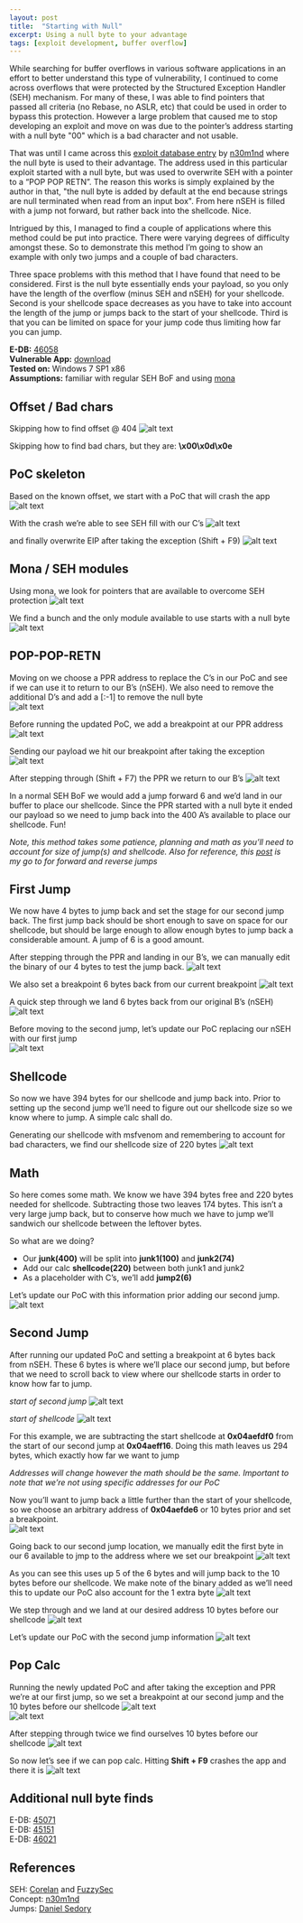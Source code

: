 ```yaml
---
layout: post
title:  "Starting with Null"
excerpt: Using a null byte to your advantage
tags: [exploit development, buffer overflow]
---
```


While searching for buffer overflows in various software applications in an effort to better understand this type of vulnerability, I continued to come across overflows that were protected by the Structured Exception Handler (SEH) mechanism.  For many of these, I was able to find pointers that passed all criteria (no Rebase, no ASLR, etc) that could be used in order to bypass this protection.  However a large problem that caused me to stop developing an exploit and move on was due to the pointer’s address starting with a null byte "00" which is a bad character and not usable.

That was until I came across this [exploit database entry](https://www.exploit-db.com/exploits/40630) by [n30m1nd](https://twitter.com/NeomindMusic) where the null byte is used to their advantage.  The address used in this particular exploit started with a null byte, but was used to overwrite SEH with a pointer to a “POP POP RETN”.  The reason this works is simply explained by the author in that, "the null byte is added by default at the end because strings are null terminated when read from an input box".  From here nSEH is filled with a jump not forward, but rather back into the shellcode.  Nice. 

Intrigued by this, I managed to find a couple of applications where this method could be put into practice. There were varying degrees of difficulty amongst these. So to demonstrate this method I’m going to show an example with only two jumps and a couple of bad characters. 

Three space problems with this method that I have found that need to be considered.  First is the null byte essentially ends your payload, so you only have the length of the overflow (minus SEH and nSEH) for your shellcode.  Second is your shellcode space decreases as you have to take into account the length of the jump or jumps back to the start of your shellcode.  Third is that you can be limited on space for your jump code thus limiting how far you can jump.

**E-DB:** [46058](https://www.exploit-db.com/exploits/46058)<br>
**Vulnerable App:** [download](https://www.exploit-db.com/apps/6875ea0357dab3ea57d8af67cf67ad83-tsmanager_setup_3.1.0.238.exe)<br>
**Tested on:** Windows 7 SP1 x86<br>
**Assumptions:** familiar with regular SEH BoF and using [mona](https://github.com/corelan/mona)

## Offset / Bad chars
Skipping how to find offset @ 404
	![alt text](../images/null/pattern-offset.png)

Skipping how to find bad chars, but they are:
	**\x00\x0d\x0e**

## PoC skeleton
Based on the known offset, we start with a PoC that will crash the app
![alt text](../images/null/poc-crash.png)

With the crash we’re able to see SEH fill with our C’s 
![alt text](../images/null/nseh-seh.png)

and finally overwrite EIP after taking the exception (Shift + F9)
![alt text](../images/null/eip.png)

## Mona / SEH modules
Using mona, we look for pointers that are available to overcome SEH protection
![alt text](../images/null/mona-seh.png)

We find a bunch and the only module available to use starts with a null byte
![alt text](../images/null/mona-modules.png)

## POP-POP-RETN
Moving on we choose a PPR address to replace the C’s in our PoC and see if we can use it to return to our B’s (nSEH). We also need to remove the additional D’s and add a [:-1] to remove the null byte<br>
![alt text](../images/null/poc1.png)

Before running the updated PoC, we add a breakpoint at our PPR address
![alt text](../images/null/poc1-1.png)

Sending our payload we hit our breakpoint after taking the exception 
![alt text](../images/null/poc1-2.png)

After stepping through (Shift + F7) the PPR we return to our B’s
![alt text](../images/null/poc1-3.png)

In a normal SEH BoF we would add a jump forward 6 and we’d land in our buffer to place our shellcode.  Since the PPR started with a null byte it ended our payload so we need to jump back into the 400 A’s available to place our shellcode.  Fun!

*Note, this method takes some patience, planning and math as you’ll need to account for size of jump(s) and shellcode.  Also for reference, this [post](https://thestarman.pcministry.com/asm/2bytejumps.htm) is my go to for forward and reverse jumps*

## First Jump
We now have 4 bytes to jump back and set the stage for our second jump back.  The first jump back should be short enough to save on space for our shellcode, but should be large enough to allow enough bytes to jump back a considerable amount.  A jump of 6 is a good amount.

After stepping through the PPR and landing in our B’s, we can manually edit the binary of our 4 bytes to test the jump back. 
![alt text](../images/null/poc2-1.png)

We also set a breakpoint 6 bytes back from our current breakpoint
![alt text](../images/null/poc2-2.png)

A quick step through we land 6 bytes back from our original B’s (nSEH)
![alt text](../images/null/poc2-3.png)

Before moving to the second jump, let’s update our PoC replacing our nSEH with our first jump<br>
![alt text](../images/null/poc2.png)

## Shellcode
So now we have 394 bytes for our shellcode and jump back into.  Prior to setting up the second jump we’ll need to figure out our shellcode size so we know where to jump. A simple calc shall do.

Generating our shellcode with msfvenom and remembering to account for bad characters, we find our shellcode size of 220 bytes
![alt text](../images/null/calc.png)

## Math
So here comes some math.  We know we have 394 bytes free and 220 bytes needed for shellcode.  Subtracting those two leaves 174 bytes.  This isn’t a very large jump back, but to conserve how much we have to jump we’ll sandwich our shellcode between the leftover bytes.

So what are we doing?<br>
- Our **junk(400)** will be split into **junk1(100)** and **junk2(74)**<br>
- Add our calc **shellcode(220)** between both junk1 and junk2<br>
- As a placeholder with C’s, we’ll add **jump2(6)** <br>

Let’s update our PoC with this information prior adding our second jump. 
![alt text](../images/null/poc3.png)

## Second Jump
After running our updated PoC and setting a breakpoint at 6 bytes back from nSEH.  These 6 bytes is where we’ll place our second jump, but before that we need to scroll back to view where our shellcode starts in order to know how far to jump.

*start of second jump*
![alt text](../images/null/poc3-1.png)

*start of shellcode*
![alt text](../images/null/poc3-2.png)

For this example, we are subtracting the start shellcode at **0x04aefdf0** from the start of our second jump at **0x04aeff16**.  Doing this math leaves us 294 bytes, which exactly how far we want to jump
	
*Addresses will change however the math should be the same. Important to note that we’re not using specific addresses for our PoC*

Now you’ll want to jump back a little further than the start of your shellcode, so we choose an arbitrary address of **0x04aefde6** or 10 bytes prior and set a breakpoint.  
![alt text](../images/null/poc3-3.png)

Going back to our second jump location, we manually edit the first byte in our 6 available to jmp to the address where we set our breakpoint 
![alt text](../images/null/poc3-4.png)

As you can see this uses up 5 of the 6 bytes and will jump back to the 10 bytes before our shellcode.  We make note of the binary added as we’ll need this to update our PoC also account for the 1 extra byte
![alt text](../images/null/poc3-5.png)

We step through and we land at our desired address 10 bytes before our shellcode
![alt text](../images/null/poc3-6.png)

Let’s update our PoC with the second jump information
![alt text](../images/null/poc4.png)

## Pop Calc
Running the newly updated PoC and after taking the exception and PPR we’re at our first jump, so we set a breakpoint at our second jump and the 10 bytes before our shellcode
![alt text](../images/null/poc4-1a.png)<br>
![alt text](../images/null/poc4-1b.png)

After stepping through twice we find ourselves 10 bytes before our shellcode
![alt text](../images/null/poc4-2.png)

So now let’s see if we can pop calc. Hitting **Shift + F9** crashes the app and there it is
![alt text](../images/null/poc4-3.png)

## Additional null byte finds
E-DB: [45071](https://www.exploit-db.com/exploits/45071)<br>
E-DB: [45151](https://www.exploit-db.com/exploits/45151)<br>
E-DB: [46021](https://www.exploit-db.com/exploits/46021)

## References
SEH: [Corelan](https://www.corelan.be/index.php/2009/07/25/writing-buffer-overflow-exploits-a-quick-and-basic-tutorial-part-3-seh/) and [FuzzySec](http://fuzzysecurity.com/tutorials/expDev/3.html)<br>
Concept: [n30m1nd](https://www.exploit-db.com/exploits/40630) <br>
Jumps: [Daniel Sedory](https://thestarman.pcministry.com/asm/2bytejumps.htm)

